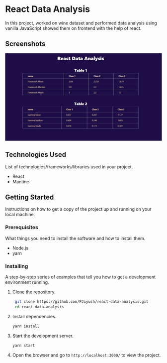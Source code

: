 # React Data Analysis

In this project, worked on wine dataset and performed data analysis using vanilla JavaScript showed them on frontend with the help of react.

## Screenshots

![Homepage](./public/Screenshot%202024-04-22%20214436.png)


## Technologies Used

List of technologies/frameworks/libraries used in your project.

- React
- Mantine

## Getting Started

Instructions on how to get a copy of the project up and running on your local machine.

### Prerequisites

What things you need to install the software and how to install them.

- Node.js
- yarn

### Installing

A step-by-step series of examples that tell you how to get a development environment running.

1. Clone the repository.
   ```sh
    git clone https://github.com/PJiyush/react-data-analysis.git
    cd react-data-analysis
    ```
2. Install dependencies.
    ```sh
    yarn install
    ```
3. Start the development server.
    ```sh
    yarn start
    ```
4. Open the browser and go to `http://localhost:3000/` to view the project.



